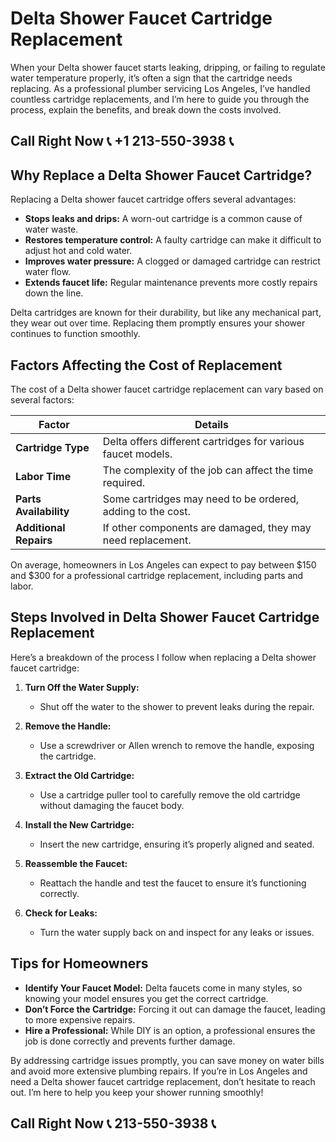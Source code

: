 # Delta Shower Faucet Cartridge Replacement  

When your Delta shower faucet starts leaking, dripping, or failing to regulate water temperature properly, it’s often a sign that the cartridge needs replacing. As a professional plumber servicing Los Angeles, I’ve handled countless cartridge replacements, and I’m here to guide you through the process, explain the benefits, and break down the costs involved.  

## Call Right Now 📞 +1 213-550-3938 📞

## Why Replace a Delta Shower Faucet Cartridge?  

Replacing a Delta shower faucet cartridge offers several advantages:  
- **Stops leaks and drips:** A worn-out cartridge is a common cause of water waste.  
- **Restores temperature control:** A faulty cartridge can make it difficult to adjust hot and cold water.  
- **Improves water pressure:** A clogged or damaged cartridge can restrict water flow.  
- **Extends faucet life:** Regular maintenance prevents more costly repairs down the line.  

Delta cartridges are known for their durability, but like any mechanical part, they wear out over time. Replacing them promptly ensures your shower continues to function smoothly.  

## Factors Affecting the Cost of Replacement  

The cost of a Delta shower faucet cartridge replacement can vary based on several factors:  

| **Factor**              | **Details**                                                                 |  
|--------------------------|-----------------------------------------------------------------------------|  
| **Cartridge Type**       | Delta offers different cartridges for various faucet models.               |  
| **Labor Time**           | The complexity of the job can affect the time required.                    |  
| **Parts Availability**   | Some cartridges may need to be ordered, adding to the cost.                |  
| **Additional Repairs**   | If other components are damaged, they may need replacement.                |  

On average, homeowners in Los Angeles can expect to pay between $150 and $300 for a professional cartridge replacement, including parts and labor.  

## Steps Involved in Delta Shower Faucet Cartridge Replacement  

Here’s a breakdown of the process I follow when replacing a Delta shower faucet cartridge:  

1. **Turn Off the Water Supply:**  
   - Shut off the water to the shower to prevent leaks during the repair.  

2. **Remove the Handle:**  
   - Use a screwdriver or Allen wrench to remove the handle, exposing the cartridge.  

3. **Extract the Old Cartridge:**  
   - Use a cartridge puller tool to carefully remove the old cartridge without damaging the faucet body.  

4. **Install the New Cartridge:**  
   - Insert the new cartridge, ensuring it’s properly aligned and seated.  

5. **Reassemble the Faucet:**  
   - Reattach the handle and test the faucet to ensure it’s functioning correctly.  

6. **Check for Leaks:**  
   - Turn the water supply back on and inspect for any leaks or issues.  

## Tips for Homeowners  

- **Identify Your Faucet Model:** Delta faucets come in many styles, so knowing your model ensures you get the correct cartridge.  
- **Don’t Force the Cartridge:** Forcing it out can damage the faucet, leading to more expensive repairs.  
- **Hire a Professional:** While DIY is an option, a professional ensures the job is done correctly and prevents further damage.  

By addressing cartridge issues promptly, you can save money on water bills and avoid more extensive plumbing repairs. If you’re in Los Angeles and need a Delta shower faucet cartridge replacement, don’t hesitate to reach out. I’m here to help you keep your shower running smoothly!
## Call Right Now 📞 213-550-3938 📞